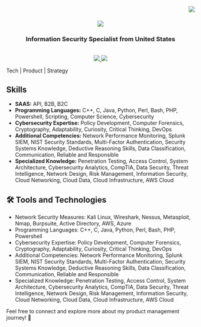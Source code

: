 <img align="right" src="https://visitor-badge.laobi.icu/badge?page_id=Geekcodeofficial.Geekcodeofficial" />

<h1 align="center">
    <img src="https://readme-typing-svg.herokuapp.com/?font=Righteous&size=35&center=true&vCenter=true&width=500&height=70&duration=4000&lines=Hi+There!+👋;+I'm+Linux+XCJ!;" />
</h1>

<h3 align="center">Information Security Specialist from United States</h3>

<br/>

<div align="center"> 
  <a href="#" target="_blank">
    <img src="https://img.shields.io/badge/LinkedIn-0077B5?style=for-the-badge&logo=linkedin&logoColor=white" target="_blank" />
  </a>
  <a href="https://www.thegeekcode.co.uk/" target="_blank">
     <img src="https://img.shields.io/badge/Portfolio-FF5722?style=for-the-badge&logo=todoist&logoColor=white" target="_blank" /> <!-- sqlite, safari, google-chrome are other good icon options -->
  </a>
</div>

Tech | Product | Strategy

## Skills

- **SAAS:** API, B2B, B2C
- **Programming Languages:** C++, C, Java, Python, Perl, Bash, PHP, Powershell, Scripting, Computer Science, Cybersecurity
- **Cybersecurity Expertise:** Policy Development, Computer Forensics, Cryptography, Adaptability, Curiosity, Critical Thinking, DevOps
- **Additional Competencies:** Network Performance Monitoring, Splunk SIEM, NIST Security Standards, Multi-Factor Authentication, Security Systems Knowledge, Deductive Reasoning Skills, Data Classification, Communication, Reliable and Responsible
- **Specialized Knowledge:** Penetration Testing, Access Control, System Architecture, Cybersecurity Analytics, CompTIA, Data Security, Threat Intelligence, Network Design, Risk Management, Information Security, Cloud Networking, Cloud Data, Cloud Infrastructure, AWS Cloud

## 🛠️ Tools and Technologies

- Network Security Measures: Kali Linux, Wireshark, Nessus, Metasploit, Nmap, Burpsuite, Active Directory, AWS, Azure
- Programming Languages: C++, C, Java, Python, Perl, Bash, PHP, Powershell
- Cybersecurity Expertise: Policy Development, Computer Forensics, Cryptography, Adaptability, Curiosity, Critical Thinking, DevOps
- Additional Competencies: Network Performance Monitoring, Splunk SIEM, NIST Security Standards, Multi-Factor Authentication, Security Systems Knowledge, Deductive Reasoning Skills, Data Classification, Communication, Reliable and Responsible
- Specialized Knowledge: Penetration Testing, Access Control, System Architecture, Cybersecurity Analytics, CompTIA, Data Security, Threat Intelligence, Network Design, Risk Management, Information Security, Cloud Networking, Cloud Data, Cloud Infrastructure, AWS Cloud

Feel free to connect and explore more about my product management journey! 🔐
